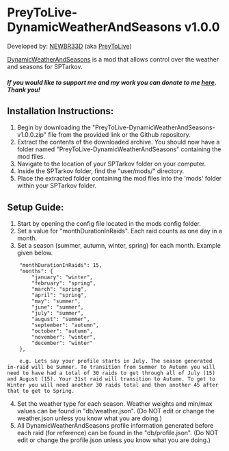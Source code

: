 # **PreyToLive-DynamicWeatherAndSeasons v1.0.0**

Developed by: [NEWBR33D](https://github.com/NEWBR33D) (aka [PreyToLive](https://hub.sp-tarkov.com/user/24548-preytolive/))

[DynamicWeatherAndSeasons](https://github.com/NEWBR33D/DynamicWeatherAndSeasons/) is a mod that allows control over the weather and seasons for SPTarkov.

#### ***If you would like to support me and my work you can donate to me [here](https://ko-fi.com/preytolive). Thank you!***

## **Installation Instructions:**
1. Begin by downloading the "PreyToLive-DynamicWeatherAndSeasons-v1.0.0.zip" file from the provided link or the Github repository.
2. Extract the contents of the downloaded archive. You should now have a folder named "PreyToLive-DynamicWeatherAndSeasons" containing the mod files.
3. Navigate to the location of your SPTarkov folder on your computer.
4. Inside the SPTarkov folder, find the "user/mods/" directory.
5. Place the extracted folder containing the mod files into the 'mods' folder within your SPTarkov folder.

## **Setup Guide:**
1. Start by opening the config file located in the mods config folder.
2. Set a value for "monthDurationInRaids". Each raid counts as one day in a month.
3. Set a season (summer, autumn, winter, spring) for each month. Example given below.
```
    "monthDurationInRaids": 15,
    "months": {
        "january": "winter",
        "february": "spring",
        "march": "spring",
        "april": "spring",
        "may": "summer",
        "june": "summer",
        "july": "summer",
        "august": "summer",
        "september": "autumn",
        "october": "autumn",
        "november": "winter",
        "december": "winter"
    },

    e.g. Lets say your profile starts in July. The season generated in-raid will be Summer. To transition from Summer to Autumn you will need to have had a total of 30 raids to get through all of July (15) and August (15). Your 31st raid will transition to Autumn. To get to Winter you will need another 30 raids total and then another 45 after that to get to Spring.
```
4. Set the weather type for each season. Weather weights and min/max values can be found in "db/weather.json". (Do NOT edit or change the weather.json unless you know what you are doing.)
5. All DynamicWeatherAndSeasons profile information generated before each raid (for reference) can be found in the "db/profile.json". (Do NOT edit or change the profile.json unless you know what you are doing.)